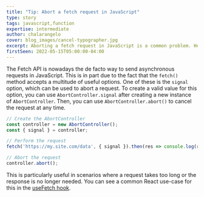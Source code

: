 ```yaml
---
title: "Tip: Abort a fetch request in JavaScript"
type: story
tags: javascript,function
expertise: intermediate
author: chalarangelo
cover: blog_images/cancel-typographer.jpg
excerpt: Aborting a fetch request in JavaScript is a common problem. Here's how to handle it correctly.
firstSeen: 2022-05-15T05:00:00-04:00
---
```


The Fetch API is nowadays the de facto way to send asynchronous requests in JavaScript. This is in part due to the fact that the `fetch()` method accepts a multitude of useful options. One of these is the `signal` option, which can be used to abort a request. To create a valid value for this option, you can use `AbortController.signal` after creating a new instance of `AbortController`. Then, you can use `AbortController.abort()` to cancel the request at any time.

```js
// Create the AbortController
const controller = new AbortController();
const { signal } = controller;

// Perform the request
fetch('https://my.site.com/data', { signal }).then(res => console.log(res));

// Abort the request
controller.abort();
```

This is particularly useful in scenarios where a request takes too long or the response is no longer needed. You can see a common React use-case for this in the [useFetch hook](https://www.30secondsofcode.org/react/s/use-fetch).
